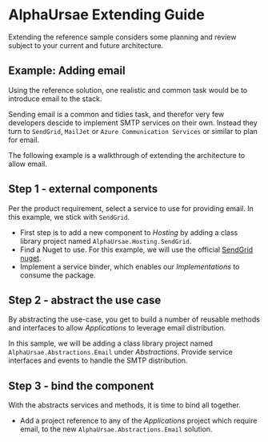 # AlphaUrsae Extending Guide

Extending the reference sample considers some planning and review subject to your current and future architecture.

## Example: Adding email
Using the reference solution, one realistic and common task would be to introduce email to the stack. 

Sending email is a common and tidies task, and therefor very few developers descide to implement SMTP services on their own. Instead they turn to `SendGrid`, `MailJet` or `Azure Communication Services` or similar to plan for email. 

The following example is a walkthrough of extending the architecture to allow email.

## Step 1 - external components
Per the product requirement, select a service to use for providing email. In this example, we stick with `SendGrid`. 

- First step is to add a new component to *Hosting* by adding a class library project named `AlphaUrsae.Hosting.SendGrid`.
- Find a Nuget to use. For this example, we will use the official [SendGrid nuget](https://www.nuget.org/packages/SendGrid).
- Implement a service binder, which enables our *Implementations* to consume the package.

## Step 2 - abstract the use case
By abstracting the use-case, you get to build a number of reusable methods and interfaces to allow *Applications* to leverage email distribution.

In this sample, we will be adding a class library project named `AlphaUrsae.Abstractions.Email` under *Abstractions*. Provide service interfaces and events to handle the SMTP distribution.

## Step 3 - bind the component
With the abstracts services and methods, it is time to bind all together.

- Add a project reference to any of the *Applications* project which require email, to the new `AlphaUrsae.Abstractions.Email` solution.

